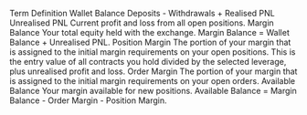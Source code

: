 Term	Definition
Wallet Balance	Deposits - Withdrawals + Realised PNL
Unrealised PNL	Current profit and loss from all open positions.
Margin Balance	Your total equity held with the exchange. Margin Balance = Wallet Balance + Unrealised PNL.
Position Margin	The portion of your margin that is assigned to the initial margin requirements on your open positions. This is the entry value of all contracts you hold divided by the selected leverage, plus unrealised profit and loss.
Order Margin	The portion of your margin that is assigned to the initial margin requirements on your open orders.
Available Balance	Your margin available for new positions. Available Balance = Margin Balance - Order Margin - Position Margin.